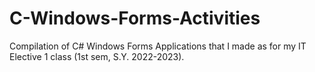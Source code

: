 # C-Windows-Forms-Activities
Compilation of C# Windows Forms Applications that I made as for my IT Elective 1 class (1st sem, S.Y. 2022-2023).
